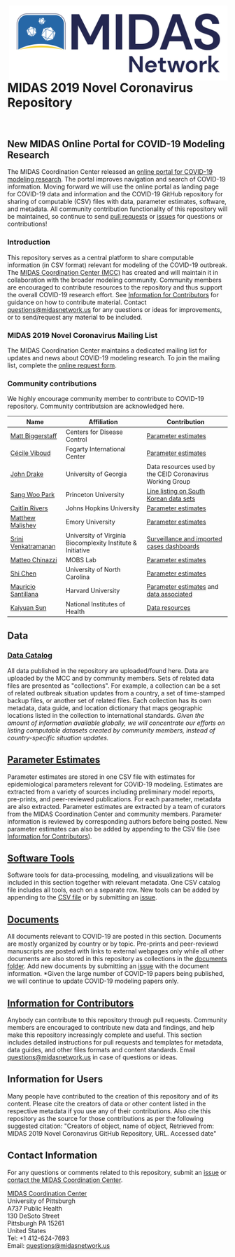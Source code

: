 <img src="docs/MIDAS-4.png" align="right" width=500/>

# MIDAS 2019 Novel Coronavirus Repository
</br>

## New MIDAS Online Portal for COVID-19 Modeling Research
The MIDAS Coordination Center released an [online portal for COVID-19 modeling research](https://midasnetwork.us/covid-19/). The portal improves navigation and search of COVID-19 information. Moving forward we will use the online portal as landing page for COVID-19 data and information and the COVID-19 GitHub repository for sharing of computable (CSV) files with data, parameter estimates, software, and metadata. All community contribution functionality of this repository will be maintained, so continue to send [pull requests](https://github.com/midas-network/COVID-19/wiki/Information-for-Contributors) or [issues](https://github.com/midas-network/COVID-19/issues) for questions or contributions! 

### Introduction 
This repository serves as a central platform to share computable information (in CSV format) relevant for modeling of the COVID-19 outbreak. The [MIDAS Coordination Center (MCC)](https://midasnetwork.us/mcc/) has created and will maintain it in collaboration with the broader modeling community. Community members are encouraged to contribute resources to the repository and thus support the overall COVID-19 research effort. See [Information for Contributors](https://github.com/midas-network/COVID-19/wiki/Information-for-Contributors) for guidance on how to contribute material. Contact questions@midasnetwork.us for any questions or ideas for improvements, or to send/request any material to be included. 

### MIDAS 2019 Novel Coronavirus Mailing List
The MIDAS Coordination Center maintains a dedicated mailing list for updates and news about COVID-19 modeling research. To join the mailing list, complete the [online request form](https://midasnetwork.us/covid-19-signup/). 

### Community contributions
We highly encourage community member to contribute to COVID-19 repository. Community contributsion are acknowledged here.

|Name|Affiliation|Contribution| 
|-------|------|---|
|[Matt Biggerstaff](https://midasnetwork.us/people/matthew-biggerstaff/)|Centers for Disease Control|[Parameter estimates](https://github.com/midas-network/COVID-19/tree/master/parameter_estimates/2019_novel_coronavirus)| 
|[Cécile Viboud](https://midasnetwork.us/people/cecile-viboud/)|Fogarty International Center|[Parameter estimates](https://github.com/midas-network/COVID-19/tree/master/parameter_estimates/2019_novel_coronavirus)| 
|[John Drake](https://midasnetwork.us/people/john-drake/)|University of Georgia|Data resources used by the CEID Coronavirus Working Group|
|[Sang Woo Park](https://twitter.com/sang_woo_park)|Princeton University|[Line listing on South Korean data sets](https://github.com/midas-network/COVID-19/tree/master/data/cases/south%20korea/line_list_park_github)| 
|[Caitlin Rivers](https://midasnetwork.us/people/caitlin-rivers/)|Johns Hopkins University|[Parameter estimates](https://github.com/midas-network/COVID-19/tree/master/parameter_estimates/2019_novel_coronavirus)| 
|[Matthew Malishev](https://darwinanddavis.github.io/DataPortfolio/)|Emory University|[Parameter estimates](https://github.com/midas-network/COVID-19/tree/master/parameter_estimates/2019_novel_coronavirus)| 
|[Srini Venkatramanan](https://srinivv.com/)|University of Virginia Biocomplexity Institute & Initiative|[Surveillance and imported cases dashboards](https://github.com/midas-network/COVID-19/tree/master/software_tools)| 
|[Matteo Chinazzi](https://midasnetwork.us/people/matteo-chinazzi/)|MOBS Lab|[Parameter estimates](https://github.com/midas-network/COVID-19/tree/master/parameter_estimates/2019_novel_coronavirus)| 
|[Shi Chen](https://publichealth.uncc.edu/directory/shi-chen)|University of North Carolina|[Parameter estimates](https://github.com/midas-network/COVID-19/tree/master/parameter_estimates/2019_novel_coronavirus)| 
|[Mauricio Santillana](https://midasnetwork.us/people/mauricio-santillana-guzman/)|Harvard University|[Parameter estimates](https://github.com/midas-network/COVID-19/tree/master/parameter_estimates/2019_novel_coronavirus) and [data associated](https://github.com/midas-network/COVID-19/tree/master/data/data_from_papers/dataset_luo-et-al_202002/)| 
|[Kaiyuan Sun](http://misms.net/staff/sun/)|National Institutes of Health|[Data resources](https://github.com/midas-network/COVID-19/tree/master/data/cases/china/cumulative_cases_DXY)
 
## Data
### <ins>[Data Catalog](https://github.com/midas-network/COVID-19/wiki/Data-catalog)</ins>
All data published in the repository are uploaded/found here. Data are uploaded by the MCC and by community members. Sets of related data files are presented as "collections". For example, a collection can be a set of related outbreak situation updates from a country, a set of time-stamped backup files, or another set of related files. Each collection has its own metadata, data guide, and location dictionary that maps geographic locations listed in the collection to international standards. *Given the amount of information available globally, we will concentrate our efforts on listing computable datasets created by community members, instead of country-specific situation updates.*  

## <ins>[Parameter Estimates](https://github.com/midas-network/COVID-19/tree/master/parameter_estimates/2019_novel_coronavirus)</ins>
Parameter estimates are stored in one CSV file with estimates for epidemiological parameters relevant for COVID-19 modeling. Estimates are extracted from a variety of sources including preliminary model reports, pre-prints, and peer-reviewed publications. For each parameter, metadata are also extracted. Parameter estimates are extracted by a team of curators from the MIDAS Coordination Center and community members. Parameter information is reviewed by corresponding authors before being posted. New parameter estimates can also be added by appending to the CSV file (see [Information for Contributors](https://github.com/midas-network/COVID-19/wiki/Information-for-Contributors)).

## <ins>[Software Tools](https://github.com/midas-network/COVID-19/tree/master/software_tools)</ins>
Software tools for data-processing, modeling, and visualizations will be included in this section together with relevant metadata. One CSV catalog file includes all tools, each on a separate row. New tools can be added by appending to the [CSV file](https://github.com/midas-network/COVID-19/blob/master/software_tools/software_catalog.csv) or by submitting an [issue](https://github.com/midas-network/COVID-19/issues). 

## <ins>[Documents](https://github.com/midas-network/COVID-19/wiki/Documents)</ins>
All documents relevant to COVID-19 are posted in this section. Documents are mostly organized by country or by topic. Pre-prints and peer-reviewd manuscripts are posted with links to external webpages only while all other documents are also stored in this repository as collections in the [documents folder](https://github.com/midas-network/COVID-19/tree/master/documents). Add new documents by submitting an [issue](https://github.com/midas-network/COVID-19/issues) with the document information. *Given the large number of COVID-19 papers being published, we will continue to update COVID-19 modeling papers only. 

## <ins>[Information for Contributors](https://github.com/midas-network/COVID-19/wiki/Information-for-Contributors)</ins>
Anybody can contribute to this repository through pull requests. Community members are encouraged to contribute new data and findings, and help make this repository increasingly complete and useful. This section includes detailed instructions for pull requests and templates for metadata, data guides, and other files formats and content standards. Email questions@midasnetwork.us in case of questions or ideas.

## <a id="userinfo"></a>Information for Users
Many people have contributed to the creation of this repository and of its content. Please cite the creators of data or other content listed in the respective metadata if you use any of their contributions. Also cite this repository as the source for those contributions as per the following suggested citation: "Creators of object, name of object, Retrieved from: MIDAS 2019 Novel Coronavirus GitHub Repository, URL. Accessed date"

## Contact Information
For any questions or comments related to this repository, submit an [issue](https://github.com/midas-network/COVID-19/issues) or [contact the MIDAS Coordination Center](mailto:questions@midasnetwork.us). 

[MIDAS Coordination Center](https://midasnetwork.us/mcc/)  
University of Pittsburgh  
A737 Public Health  
130 DeSoto Street  
Pittsburgh PA 15261  
United States  
Tel: +1 412-624-7693  
Email: questions@midasnetwork.us


